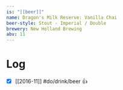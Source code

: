 ```yaml
---
is: "[[beer]]"
name: Dragon's Milk Reserve: Vanilla Chai
beer-style: Stout - Imperial / Double
brewery: New Holland Brewing
abv: 11
---
```

# Log
- [x] [[2016-11]] #do/drink/beer 👍
